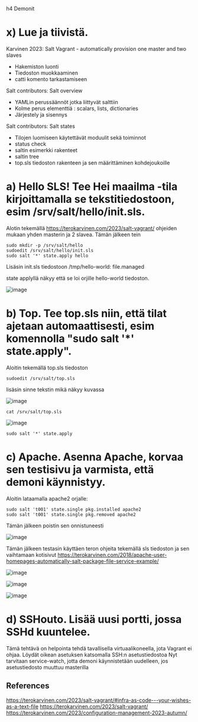 h4 Demonit
# x) Lue ja tiivistä.

Karvinen 2023: Salt Vagrant - automatically provision one master and two slaves
- Hakemiston luonti
- Tiedoston muokkaaminen
- catti komento tarkastamiseen

Salt contributors: Salt overview

- YAMLin perussäännöt jotka liittyvät salttiin
- Kolme perus elementtiä : scalars, lists, dictionaries
- Järjestely ja sisennys

Salt contributors: Salt states

- Tilojen luomiseen käytettävät moduulit sekä toiminnot
- status check
- saltin esimerkki rakenteet
- saltin tree
- top.sls tiedoston rakenteen ja sen määrittäminen kohdejoukoille


# a) Hello SLS! Tee Hei maailma -tila kirjoittamalla se tekstitiedostoon, esim /srv/salt/hello/init.sls.

Alotin tekemällä https://terokarvinen.com/2023/salt-vagrant/ ohjeiden mukaan yhden masterin ja 2 slavea. Tämän jälkeen tein 

    sudo mkdir -p /srv/salt/hello
    sudoedit /srv/salt/hello/init.sls
    sudo salt '*' state.apply hello

Lisäsin init.sls tiedostoon
/tmp/hello-world:
  file.managed

state applyllä näkyy että se loi orjille hello-world tiedoston.
    
![image](https://github.com/SakuKarp/Palvelinten.Hallinta/assets/148875105/234417e1-eb8b-414c-bbd3-ef63d7f4c08d)



# b) Top. Tee top.sls niin, että tilat ajetaan automaattisesti, esim komennolla "sudo salt '*' state.apply".

Aloitin tekemällä top.sls tiedoston

    sudoedit /srv/salt/top.sls

lisäsin sinne tekstin mikä näkyy kuvassa

![image](https://github.com/SakuKarp/Palvelinten.Hallinta/assets/148875105/3cb4745b-3298-4672-b7e0-d9fe9ae18116)
 
    cat /srv/salt/top.sls

![image](https://github.com/SakuKarp/Palvelinten.Hallinta/assets/148875105/e2b84f49-64b4-4ab8-a8d0-2a5085047e8d)


    sudo salt '*' state.apply
    

# c) Apache. Asenna Apache, korvaa sen testisivu ja varmista, että demoni käynnistyy.

Aloitin lataamalla apache2 orjalle:

    sudo salt 't001' state.single pkg.installed apache2
    sudo salt 't001' state.single pkg.removed apache2

Tämän jälkeen poistin sen onnistuneesti 



![image](https://github.com/SakuKarp/Palvelinten.Hallinta/assets/148875105/caa46995-98cf-460e-a372-141e2856168c)


Tämän jälkeen testasin käyttäen teron ohjeita tekemällä sls tiedoston ja sen vaihtamaan kotisivut  https://terokarvinen.com/2018/apache-user-homepages-automatically-salt-package-file-service-example/


![image](https://github.com/SakuKarp/Palvelinten.Hallinta/assets/148875105/75b22444-a100-43a4-a479-6f94c3d643ff)

![image](https://github.com/SakuKarp/Palvelinten.Hallinta/assets/148875105/ff6bd371-dad5-48dc-82aa-68d17aee6681)

![image](https://github.com/SakuKarp/Palvelinten.Hallinta/assets/148875105/ca77aed6-db1d-4ed3-a942-de7093d8d728)









# d) SSHouto. Lisää uusi portti, jossa SSHd kuuntelee.

Tämä tehtävä on helpointa tehdä tavallisella virtuaalikoneella, jota Vagrant ei ohjaa.
Löydät oikean asetuksen katsomalla SSH:n asetustiedostoa
Nyt tarvitaan service-watch, jotta demoni käynnistetään uudelleen, jos asetustiedosto muuttuu masterilla




## References
https://terokarvinen.com/2023/salt-vagrant/#infra-as-code---your-wishes-as-a-text-file
https://terokarvinen.com/2023/salt-vagrant/
https://terokarvinen.com/2023/configuration-management-2023-autumn/
